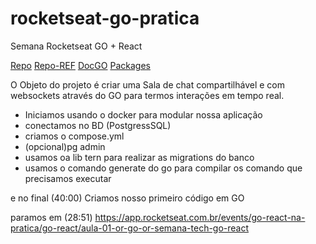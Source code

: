 # rocketseat-go-pratica
Semana Rocketseat GO + React

[Repo](https://github.com/rocketseat-education/semana-tech-go-react-server)
[Repo-REF](https://github.com/rocketseat-education/semana-tech-go-react-server)
[DocGO](https://go.dev/doc/install)
[Packages](https://pkg.go.dev/)

O Objeto do projeto é criar uma Sala de chat compartilhável e com websockets através do GO para termos interações em tempo real.

- Iniciamos usando o docker para modular nossa aplicação
- conectamos no BD (PostgressSQL)
- criamos o compose.yml
- (opcional)pg admin 
- usamos oa lib tern para realizar as migrations do banco
- usamos o comando generate do go para compilar os comando que precisamos executar

e no final (40:00)
Criamos nosso primeiro código em GO 

paramos em (28:51)
https://app.rocketseat.com.br/events/go-react-na-pratica/go-react/aula-01-or-go-or-semana-tech-go-react